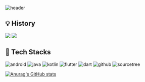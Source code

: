 ![header](https://capsule-render.vercel.app/api?type=rect&color=0:49bf58,100:225c29&text=Hi!&fontColor=ffffff&desc=welcome%20to%20my%20github&textBg=true&descAlign=60&fontAlign=40&fontSize=40)


:bulb: History
---
<a href="https://velog.io/@rhkddud9531"><img src="https://img.shields.io/badge/Velog-20C997?style=for-the-badge&logo=velog&logoColor=white&link=https://velog.io/@rhkddud9531/posts"/></a>
<a href="https://kwangyoung.notion.site/e18fcdc208244d7e8c6200761221c39b"><img src="https://img.shields.io/badge/Notion-000000?style=for-the-badge&logo=notion&logoColor=white&link=https://www.notion.so/kwangyoung/e1f61860d06445998b6c21e0154c7220"/></a>

:movie_camera: Tech Stacks
---
![android](https://img.shields.io/badge/Android-3DDC84?style=for-the-badge&logo=android&logoColor=white)
![java](https://img.shields.io/badge/Java-ED8B00?style=for-the-badge&logo=openjdk&logoColor=white)
![kotlin](https://img.shields.io/badge/Kotlin-0095D5?&style=for-the-badge&logo=kotlin&logoColor=white)
![flutter](https://img.shields.io/badge/Flutter-02569B?style=for-the-badge&logo=flutter&logoColor=white)
![dart](https://img.shields.io/badge/Dart-0175C2?style=for-the-badge&logo=dart&logoColor=white)
![github](https://img.shields.io/badge/GitHub-100000?style=for-the-badge&logo=github&logoColor=white)
![sourcetree](https://img.shields.io/badge/Sourcetree-0052CC?style=for-the-badge&logo=Sourcetree&logoColor=white)

[![Anurag's GitHub stats](https://github-readme-stats.vercel.app/api?username=KimKwangYoung)](https://github.com/KimKwangYoung/github-readme-stats)


<!--
**KimKwangYoung/KimKwangYoung** is a ✨ _special_ ✨ repository because its `README.md` (this file) appears on your GitHub profile.

Here are some ideas to get you started:

- 🔭 I’m currently working on ...
- 🌱 I’m currently learning ...
- 👯 I’m looking to collaborate on ...
- 🤔 I’m looking for help with ...
- 💬 Ask me about ...
- 📫 How to reach me: ...
- 😄 Pronouns: ...
- ⚡ Fun fact: ...
-->

